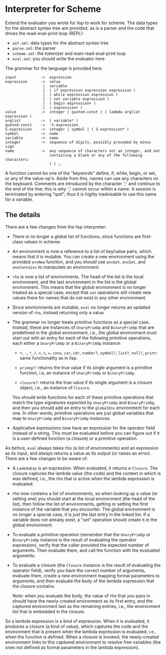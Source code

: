Interpreter for Scheme
======================

Extend the evaluator you wrote for lisp to work for scheme. The data
types for the abstract syntax tree are provided, as is a parser and
the code that drives the read-eval-print loop (REPL):

* `ast.sml`: data types for the abstract syntax tree
* `parse.sml`: the parser
* `scheme.sml`: the tokenizer and main read-eval-print loop
* `eval.sml`: you should write the evaluator here

The grammar for the language is provided here:

```
input           ->  expression
expression      ->  value
                 |  variable
                 |  ( if expression expression expression )
                 |  ( while expression expression )
                 |  ( set variable expression )
                 |  ( begin expression+ )
                 |  ( expression+ )
value           ->  integer | quoted-const | ( lambda arglist expression )
arglist         ->  ( variable* )
quoted-const    ->  'S-expression
S-expression    ->  integer | symbol | ( S-expression* )
symbol          ->  name
variable        ->  name
integer         ->  sequence of digits, possibly preceded by minus sign
name            ->  any sequence of characters not an integer, and not
                    containing a blank or any of the following characters:
                    ( ) ;.
```

A function cannot be one of the "keywords" define, if, while, begin,
or set, or any of the value-op's. Aside from this, names can use any
characters on the keyboard. Comments are introduced by the
character ';' and continue to the end of the line; this is why ';'
cannot occur within a name. A session is terminated by entering
"quit"; thus it is highly inadvisable to use this name for a
variable.


The details
-----------

There are a few changes from the lisp interpreter:

*   There is no longer a global list of functions, since functions
    are first-class values in scheme.

*   An environment is now a reference to a list of key/value pairs,
    which means that it is mutable. You can create a new environment
    using the provided `envNew` function, and you should use
    `envGet`, `envSet`, and `envContains` to manipulate an environment.

*   `rho` is now a list of environments. The head of the list is the
    local environment, and the last environment in the list is the
    global environment. This means that the global environment is no
    longer treated as a special case, except that `set` operations
    still create new values there for names that do not exist in any
    other environment.

*   Since environments are mutable, `eval` no longer returns an
    updated version of `rho`, instead returning only a value.

*   The grammar no longer treats primitive functions as a special
    case. Instead, these are instances of `UnaryPrimOp` and
    `BinaryPrimOp` that are predefined in the global environment,
    i.e., the global environment must start out with an entry for
    each of the following primitive operations, each either a
    `UnaryPrimOp` or a `BinaryPrimOp` instance:

    *   `+`, `-`, `*`, `/`, `<`, `>`, `=`, `cons`, `car`, `cdr`,
        `number?`, `symbol?`, `list?`, `null?`, `print`: same
        functionality as in lisp.

    *   `primop?`: returns the true value if its single argument is
        a primitive function, i.e, an instance of `UnaryPrimOp` or
        `BinaryPrimOp`.

    *   `closure?`: returns the true value if its single argument is
        a closure object, i.e., an instance of `Closure`.

    You should write functions for each of these primitive
    operations that match the type signatures expected by
    `UnaryPrimOp` and `BinaryPrimOp`, and then you should add
    an entry to the `globalEnv` environment for each one. In other
    words, primitive operations are just global variables that map
    to `UnaryPrimOp` and `BinaryPrimOp` instances.

*   Applicative expressions now have an expression for the operator
    field instead of a string. This must be evaluated before you can
    figure out if it is a user-defined function (a closure) or a
    primitive operation.

As before, `eval` always takes rho (a list of environments) and an
expression as its input, and always returns a value as its output
(or raises an error).  There are a few changes to be aware of:

*   A `LambdaExp` is an expression. When evaluated, it returns a
    `Closure`. The closure captures the lambda value (the code)
    and the context in which is was defined, i.e., the
    rho that is active when the lambda expression is
    evaluated.

*   rho now contains a list of environments, so when looking up a
    value (or setting one) you should start at the local environment
    (the head of the list), then follow the list of environments,
    getting or setting the first instance of the variable that you
    encounter. The global environment is no longer a special case,
    it is just the last entry in the linked list. If a variable does
    not already exist, a "set" operation should create it in the
    global environment.

*   To evaluate a primitive operation (remember that the
    `UnaryPrimOp` or `BinaryPrimOp` instance is the result of
    evaluating the operator expression), verify that the caller
    provided the expected number of arguments. Then evaluate them,
    and call the function with the evaluated arguments.

*   To evaluate a closure (the `Closure` instance is the result of
    evaluating the operator field), verify you have the correct number
    of arguments, evaluate them, create a new environment mapping
    formal parameters to arguments, and then evaluate the body of
    the lambda expression that the closure contains.

    Note: when you evaluate the body, the value of rho that you pass
    in should have the newly-created environment as its first entry,
    and the captured environment last as the remaining entries,
    i.e., the environment list that is embedded in the closure.

So a lambda expression is a kind of expression. When it is
evaluated, it produces a closure (a kind of value), which
captures the code and the environment that is present when the
lambda expression is evaluated, i.e., when the function is defined.
When a closure is invoked, the newly-created environment links to
this captured environment to resolve free variables (the ones not
defined as formal parameters in the lambda expression).
